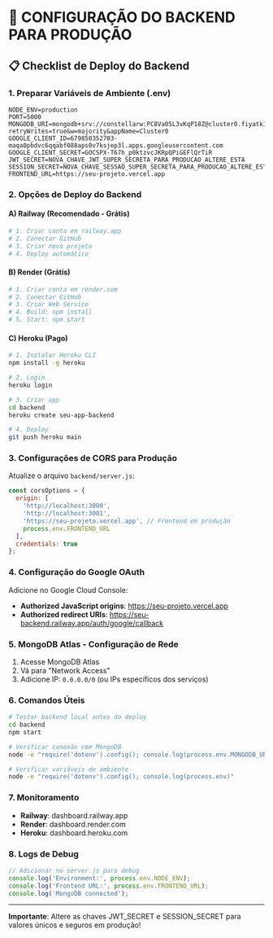 # 🔧 CONFIGURAÇÃO DO BACKEND PARA PRODUÇÃO

## 📋 Checklist de Deploy do Backend

### 1. Preparar Variáveis de Ambiente (.env)
```env
NODE_ENV=production
PORT=5000
MONGODB_URI=mongodb+srv://constellarw:PC8Va05L3vKqP18Z@cluster0.fiyatk1.mongodb.net/bindertcg?retryWrites=true&w=majority&appName=Cluster0
GOOGLE_CLIENT_ID=679850352703-maqa0pbdvc6qqabf088aps0v7ksjep3l.apps.googleusercontent.com
GOOGLE_CLIENT_SECRET=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
JWT_SECRET=NOVA_CHAVE_JWT_SUPER_SECRETA_PARA_PRODUCAO_ALTERE_ESTA
SESSION_SECRET=NOVA_CHAVE_SESSAO_SUPER_SECRETA_PARA_PRODUCAO_ALTERE_ESTA
FRONTEND_URL=https://seu-projeto.vercel.app
```

### 2. Opções de Deploy do Backend

#### A) Railway (Recomendado - Grátis)
```bash
# 1. Criar conta em railway.app
# 2. Conectar GitHub
# 3. Criar novo projeto
# 4. Deploy automático
```

#### B) Render (Grátis)
```bash
# 1. Criar conta em render.com
# 2. Conectar GitHub
# 3. Criar Web Service
# 4. Build: npm install
# 5. Start: npm start
```

#### C) Heroku (Pago)
```bash
# 1. Instalar Heroku CLI
npm install -g heroku

# 2. Login
heroku login

# 3. Criar app
cd backend
heroku create seu-app-backend

# 4. Deploy
git push heroku main
```

### 3. Configurações de CORS para Produção

Atualize o arquivo `backend/server.js`:

```javascript
const corsOptions = {
  origin: [
    'http://localhost:3000',
    'http://localhost:3001',
    'https://seu-projeto.vercel.app', // Frontend em produção
    process.env.FRONTEND_URL
  ],
  credentials: true
};
```

### 4. Configuração do Google OAuth

Adicione no Google Cloud Console:
- **Authorized JavaScript origins**: https://seu-projeto.vercel.app
- **Authorized redirect URIs**: https://seu-backend.railway.app/auth/google/callback

### 5. MongoDB Atlas - Configuração de Rede

1. Acesse MongoDB Atlas
2. Vá para "Network Access"
3. Adicione IP: `0.0.0.0/0` (ou IPs específicos dos serviços)

### 6. Comandos Úteis

```bash
# Testar backend local antes do deploy
cd backend
npm start

# Verificar conexão com MongoDB
node -e "require('dotenv').config(); console.log(process.env.MONGODB_URI)"

# Verificar variáveis de ambiente
node -e "require('dotenv').config(); console.log(process.env)"
```

### 7. Monitoramento

- **Railway**: dashboard.railway.app
- **Render**: dashboard.render.com  
- **Heroku**: dashboard.heroku.com

### 8. Logs de Debug

```javascript
// Adicionar no server.js para debug
console.log('Environment:', process.env.NODE_ENV);
console.log('Frontend URL:', process.env.FRONTEND_URL);
console.log('MongoDB connected');
```

---

**Importante**: Altere as chaves JWT_SECRET e SESSION_SECRET para valores únicos e seguros em produção!
